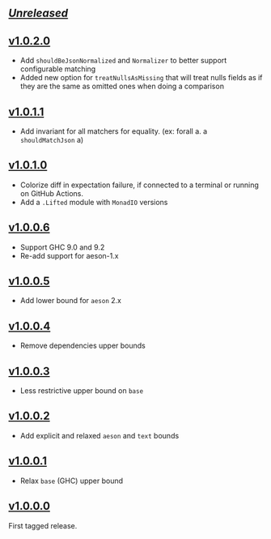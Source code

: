 ## [_Unreleased_](https://github.com/freckle/hspec-expectations-json/compare/v1.0.1.0...main)

## [v1.0.2.0](https://github.com/freckle/hspec-expectations-json/compare/v1.0.1.1...v1.0.2.0)

- Add `shouldBeJsonNormalized` and `Normalizer` to better support configurable matching
- Added new option for `treatNullsAsMissing` that will treat nulls fields as if they are the same as omitted ones when doing a comparison

## [v1.0.1.1](https://github.com/freckle/hspec-expectations-json/compare/v1.0.1.0...v1.0.1.1)

- Add invariant for all matchers for equality. (ex: forall a. a `shouldMatchJson` a)

## [v1.0.1.0](https://github.com/freckle/hspec-expectations-json/compare/v1.0.0.6...v1.0.1.0)

- Colorize diff in expectation failure, if connected to a terminal or running on
  GitHub Actions.
- Add a `.Lifted` module with `MonadIO` versions

## [v1.0.0.6](https://github.com/freckle/hspec-expectations-json/compare/v1.0.0.5...v1.0.0.6)

- Support GHC 9.0 and 9.2
- Re-add support for aeson-1.x

## [v1.0.0.5](https://github.com/freckle/hspec-expectations-json/compare/v1.0.0.4...v1.0.0.5)

- Add lower bound for `aeson` 2.x

## [v1.0.0.4](https://github.com/freckle/hspec-expectations-json/compare/v1.0.0.3...v1.0.0.4)

- Remove dependencies upper bounds

## [v1.0.0.3](https://github.com/freckle/hspec-expectations-json/compare/v1.0.0.2...v1.0.0.3)

- Less restrictive upper bound on `base`

## [v1.0.0.2](https://github.com/freckle/hspec-expectations-json/compare/v1.0.0.1...v1.0.0.2)

- Add explicit and relaxed `aeson` and `text` bounds

## [v1.0.0.1](https://github.com/freckle/hspec-expectations-json/compare/v1.0.0.0...v1.0.0.1)

- Relax `base` (GHC) upper bound

## [v1.0.0.0](https://github.com/freckle/hspec-expectations-json/tree/v1.0.0.0)

First tagged release.
